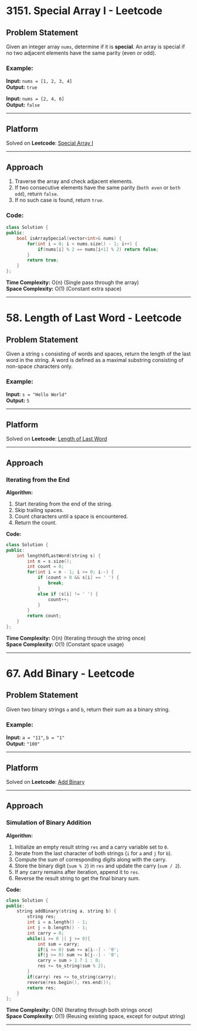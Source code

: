 # 3151. Special Array I - Leetcode 

## Problem Statement
Given an integer array `nums`, determine if it is **special**. An array is special if no two adjacent elements have the same parity (even or odd).

### Example:
**Input:** `nums = [1, 2, 3, 4]`  
**Output:** `true`

**Input:** `nums = [2, 4, 6]`  
**Output:** `false`

---

## Platform
Solved on **Leetcode**: [Special Array I](https://leetcode.com/problems/special-array-i/)

---

## Approach

1. Traverse the array and check adjacent elements.
2. If two consecutive elements have the same parity (`both even` or `both odd`), return `false`.
3. If no such case is found, return `true`.

### Code:
```cpp
class Solution {
public:
    bool isArraySpecial(vector<int>& nums) {
        for(int i = 0; i < nums.size() - 1; i++) {
            if(nums[i] % 2 == nums[i+1] % 2) return false;
        }
        return true;
    }
};
```

**Time Complexity:** O(n) (Single pass through the array)  
**Space Complexity:** O(1) (Constant extra space)  

---
###
# 58. Length of Last Word - Leetcode

## Problem Statement
Given a string `s` consisting of words and spaces, return the length of the last word in the string. A word is defined as a maximal substring consisting of non-space characters only.

### Example:
**Input:** `s = "Hello World"`  
**Output:** `5`

---

## Platform
Solved on **Leetcode**: [Length of Last Word](https://leetcode.com/problems/length-of-last-word/)

---

## Approach

### Iterating from the End
**Algorithm:**
1. Start iterating from the end of the string.
2. Skip trailing spaces.
3. Count characters until a space is encountered.
4. Return the count.

**Code:**
```cpp
class Solution {
public:
    int lengthOfLastWord(string s) {
        int n = s.size();
        int count = 0;
        for(int i = n - 1; i >= 0; i--) {
            if (count > 0 && s[i] == ' ') {
                break;
            }
            else if (s[i] != ' ') {
                count++;
            }
        }
        return count;
    }
};
```

**Time Complexity:** O(n) (Iterating through the string once)  
**Space Complexity:** O(1) (Constant space usage)  

---
###

# 67. Add Binary - Leetcode

## Problem Statement
Given two binary strings `a` and `b`, return their sum as a binary string.

### Example:
**Input:** `a = "11"`, `b = "1"`  
**Output:** `"100"`

---

## Platform
Solved on **Leetcode**: [Add Binary](https://leetcode.com/problems/add-binary/)

---

## Approach

### Simulation of Binary Addition
**Algorithm:**
1. Initialize an empty result string `res` and a carry variable set to `0`.
2. Iterate from the last character of both strings (`i` for `a` and `j` for `b`).
3. Compute the sum of corresponding digits along with the carry.
4. Store the binary digit (`sum % 2`) in `res` and update the carry (`sum / 2`).
5. If any carry remains after iteration, append it to `res`.
6. Reverse the result string to get the final binary sum.

**Code:**
```cpp
class Solution {
public:
    string addBinary(string a, string b) {
        string res;
        int i = a.length() - 1;
        int j = b.length() - 1;
        int carry = 0;
        while(i >= 0 || j >= 0){
            int sum = carry;
            if(i >= 0) sum += a[i--] - '0';
            if(j >= 0) sum += b[j--] - '0';
            carry = sum > 1 ? 1 : 0;
            res += to_string(sum % 2);
        }
        if(carry) res += to_string(carry);
        reverse(res.begin(), res.end());
        return res;
    }
};
```

**Time Complexity:** O(N) (Iterating through both strings once)  
**Space Complexity:** O(1) (Reusing existing space, except for output string)

---